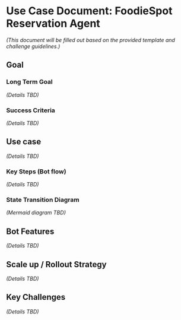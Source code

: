# Use Case Document: FoodieSpot Reservation Agent

*(This document will be filled out based on the provided template and challenge guidelines.)*

## Goal

### Long Term Goal

*(Details TBD)*

### Success Criteria

*(Details TBD)*

## Use case

*(Details TBD)*

### Key Steps (Bot flow)

*(Details TBD)*

### State Transition Diagram

*(Mermaid diagram TBD)*

## Bot Features

*(Details TBD)*

## Scale up / Rollout Strategy

*(Details TBD)*

## Key Challenges

*(Details TBD)*

